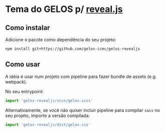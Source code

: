# Tema do GELOS p/ [reveal.js](https://revealjs.com)

## Como instalar

Adicione o pacote como dependência do seu projeto:
```sh
npm install git+https://github.com/gelos-icmc/gelos-revealjs
```

## Como usar

A idéia é usar num projeto com pipeline para fazer bundle de assets (e.g. webpack).

No seu entrypoint:
```js
import 'gelos-revealjs/scss/gelos.scss'
```

Alternativamente, se você não quiser incluir pipeline para compilar `sass` no seu projeto, importe a versão compilada:
```js
import 'gelos-revealjs/dist/gelos.css'
```
